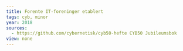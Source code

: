 ```yaml
---
title: Forente IT-foreninger etablert
tags: cyb, minor
year: 2018
sources:
  - https://github.com/cybernetisk/cyb50-hefte CYB50 Jubileumsbok
view: none
---
```

